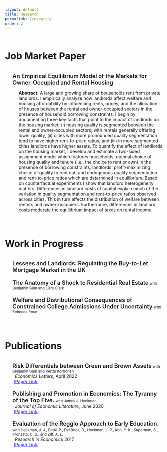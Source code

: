 ```yaml
---
layout: default
title: Research
permalink: /research/
order: 2
---
```


<style type="text/css">
  ul li {
    margin-bottom: 20px;
    }
</style>
<div style="line-height:50%;">
    <br>
</div>

<div>
    <h1 style="font-size: 30px;">
    Job Market Paper
    </h1>
</div>

<div style="line-height:10%;">
    <br>
</div>

<ul style="list-style-type:none;">
<li><b style="font-weight: 600; font-size: 18px">An Empirical Equilibrium Model of the Markets for Owner-Occupied and Rental Housing</b>
     <p style="margin-left: 20px; max-width: 1000px"><strong>Abstract:</strong> A large and growing share of households rent from private landlords. I empirically analyze how landlords affect welfare and housing affordability by influencing rents, prices, and the allocation of houses between the rental and owner-occupied sectors in the presence of household borrowing constraints. I begin by documenting three key facts that point to the impact of landlords on the housing market: (i) housing quality is segmented between the rental and owner-occupied sectors, with rentals generally offering lower quality, (ii) cities with more pronounced quality segmentation tend to have higher rent-to-price ratios, and (iii) in more segmented cities landlords have higher assets. To quantify the effect of landlords on the housing market, I develop and estimate a two-sided assignment model which features households' optimal choice of housing quality and tenure (i.e., the choice to rent or own) in the presence of borrowing constraints, landlords' profit-maximizing choice of quality to rent out, and endogenous quality segmentation and rent-to-price ratios which are determined in equilibrium. Based on counterfactual experiments I show that landlord heterogeneity matters. Differences in landlord costs of capital explain much of the variation in quality segmentation and rent-to-price ratios observed across cities. This in turn affects the distribution of welfare between renters and owner-occupiers. Furthermore, differences in landlord costs moderate the equilibrium impact of taxes on rental income.  </p>
</li>
</ul>
<div style="line-height:150%;">
    <br>
</div>
<div>
<div>
    <h1 style="font-size: 30px;">
    Work in Progress
    </h1>
</div>

<div style="line-height:10%;">
    <br>
</div>
<ul style="list-style-type:none;">
<li><b style="font-weight: 600; font-size: 18px">Lessees and Landlords: Regulating the Buy-to-Let Mortgage Market in the UK</b></li>
<li><b style="font-weight: 600; font-size: 18px">The Anatomy of a Shock to Residential Real Estate</b> <small>with Benjamin Guin and Liam Clark</small></li>
<li><b style="font-weight: 600; font-size: 18px">Welfare and Distributional Consequences of Constrained College Admissions Under Uncertainty </b> <small>with Rebecca Rose</small> </li>
</ul>  
<div style="line-height:150%;">
    <br>
</div>
<div>
    <h1 style="font-size: 30px;">
    Publications
    </h1>
</div>
<div style="line-height:10%;">
    <br>
</div>


<ul style="list-style-type:none;">
<li><b style="font-weight: 600; font-size: 18px">Risk Differentials between Green and Brown Assets</b> <small> with Benjamin Guin and Perttu Korhonen</small> <br> 
    &nbsp; <em>Economics Letters</em>, April 2022<br>
    &nbsp;<a style="color: blue" href="https://www.sciencedirect.com/science/article/abs/pii/S016517652200026X" target="_blank">[Paper Link]</a> </li>
<li><b style="font-weight: 600; font-size: 18px">Publishing and Promotion in Economics: The Tyranny of the Top Five.</b> <small> with James J. Heckman</small> <br> 
    &nbsp; <em> Journal of Economic Literature</em>, June 2020<br>
    &nbsp;<a style="color: blue" href="https://www.aeaweb.org/articles?id=10.1257/jel.20191574" target="_blank">[Paper Link]</a> </li>
<li><b style="font-weight: 600; font-size: 18px">Evaluation of the Reggio Approach to Early Education.</b> <small> with Heckman, J. J., Biroli, P., Del Boca, D., Heckman, L. P., Koh, Y. K., Kuperman, S., Pronzato, C. D., and Ziff, A. L.</small> <br> 
    &nbsp; <em> Research in Economics </em> 2017<br>
    &nbsp;<a style="color: blue"  href="https://www.sciencedirect.com/science/article/abs/pii/S1090944317301643" target="_blank">[Paper Link]</a> </li>
</ul>  